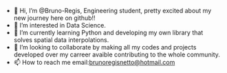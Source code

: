 - 👋 Hi, I’m @Bruno-Regis, Engineering student, pretty excited about my new journey here on github!!
- 👀 I’m interested in Data Science.
- 🌱 I’m currently learning Python and developing my own library that solves spatial data interpolations.
- 💞️ I’m looking to collaborate by making all my codes and projects developed over my carreer avaible contributing to the whole community.
- 📫 How to reach me email:brunoregisnetto@hotmail.com

<!---
Bruno-Regis/Bruno-Regis is a ✨ special ✨ repository because its `README.md` (this file) appears on your GitHub profile.
You can click the Preview link to take a look at your changes.
--->
